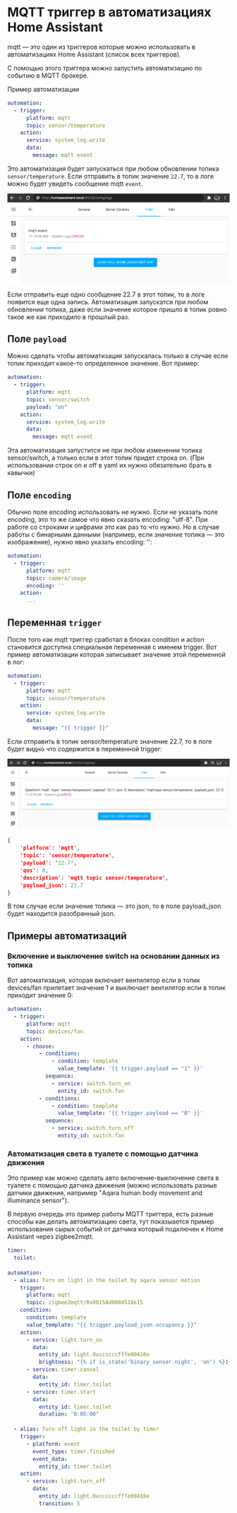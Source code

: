 # MQTT триггер в автоматизациях Home Assistant
mqtt — это один из триггеров которые можно использовать в автоматизациях Home Assistant (список всех триггеров).

С помощью этого триггера можно запустить автоматизацию по событию в MQTT брокере.

Пример автоматизации
```yaml
automation:
  - trigger:
      platform: mqtt
      topic: sensor/temperature
    action:
      service: system_log.write
      data:
        message: mqtt event
```

Это автоматизация будет запускаться при любом обновлении топика `sensor/temperature`.
Если отправить в топик значение `22.7`, то в логе можно будет увидеть сообщение mqtt `event`.

![](mqtt_trigger1.png)

Если отправить еще одно сообщение 22.7 в этот топик, то в логе появится еще одна запись. Автоматизация запускатся при любом обновлении топика, даже если значение которое пришло в топик ровно такое же как приходило в прошлый раз.

## Поле `payload`
Можно сделать чтобы автоматизация запускалась только в случае если топик приходит какое-то определенное значение. Вот пример:

```yaml
automation:
  - trigger:
      platform: mqtt
      topic: sensor/switch
      payload: "on"
    action:
      service: system_log.write
      data:
        message: mqtt event
```
Эта автоматизация запустится не при любом изменении топика sensor/switch, а только если в этот топик придет строка on.
(При использовании строк on и off в yaml их нужно обязательно брать в кавычки)

## Поле `encoding`
Обычно поле encoding использовать не нужно. Если не указать поле encoding, это то же самое что явно сказать encoding: "utf-8". При работе со строками и цифрами это как раз то что нужно. Но в случае работы с бинарными данными (например, если значение топика — это изображение), нужно явно указать encoding: '':

```yaml
automation:
  - trigger:
      platform: mqtt
      topic: camera/image
      encoding: ''
    action:
      ...
```

## Переменная `trigger`
После того как mqtt триггер сработал в блоках condition и action становится доступна специальная переменная с именем trigger. Вот пример автоматизации которая записывает значение этой переменной в лог:

```yaml
automation:
  - trigger:
      platform: mqtt
      topic: sensor/temperature
    action:
      service: system_log.write
      data:
        message: "{{ trigger }}"
```
Если отправить в топик sensor/temperature значение 22.7, то в логе будет видно что содержится в переменной trigger:

![](mqtt_trigger2.png)

```json
{
    'platform': 'mqtt',
    'topic': 'sensor/temperature',
    'payload': '22.7',
    'qos': 0,
    'description': 'mqtt topic sensor/temperature',
    'payload_json': 22.7
}
```
В том случае если значение топика — это json, то в поле payload_json будет находится разобранный json.

## Примеры автоматизаций
### Включение и выключение switch на основании данных из топика
Вот автоматизация, которая включает вентилятор если в топик devices/fan прилетает значение 1 и выключает вентилятор если в топик приходит значение 0:
```yaml
automation:
  - trigger:
      platform: mqtt
      topic: devices/fan
    action:
      - choose:
          - conditions:
              - condition: template
                value_template: '{{ trigger.payload == "1" }}'
            sequence:
              - service: switch.turn_on
                entity_id: switch.fan
          - conditions:
              - condition: template
                value_template: '{{ trigger.payload == "0" }}'
            sequence:
              - service: switch.turn_off
                entity_id: switch.fan
```

### Автоматизация света в туалете с помощью датчика движения
Это пример как можно сделать авто включение-выключение света в туалете с помощью датчика движения (можно использовать разные датчики движения, например "Aqara human body movement and illuminance sensor").

В первую очередь это пример работы MQTT триггера, есть разные способы как делать автоматизацию света, тут показыается пример использования сырых событий от датчика который подключен к Home Assistant через zigbee2mqtt.

```yaml
timer:
  toilet:

automation:
  - alias: Turn on light in the toilet by aqara sensor motion
    trigger:
      platform: mqtt
      topic: zigbee2mqtt/0x00158d0004518e15
    condition:
      condition: template
      value_template: "{{ trigger.payload_json.occupancy }}"
    action:
      - service: light.turn_on
        data:
          entity_id: light.0xccccccfffe00418e
          brightness: "{% if is_state('binary_sensor.night', 'on') %}1{% else %}255{% endif %}"
      - service: timer.cancel
        data:
          entity_id: timer.toilet
      - service: timer.start
        data:
          entity_id: timer.toilet
          duration: "0:05:00"

  - alias: Turn off light in the toilet by timer
    trigger:
      - platform: event
        event_type: timer.finished
        event_data:
          entity_id: timer.toilet
    action:
      - service: light.turn_off
        data:
          entity_id: light.0xccccccfffe00418e
          transition: 5
```